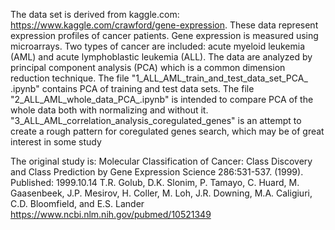 The data set is derived from kaggle.com: https://www.kaggle.com/crawford/gene-expression.
These data represent expression profiles of cancer patients. 
Gene expression is measured using microarrays. Two types of cancer are included: acute myeloid leukemia (AML)
and acute lymphoblastic leukemia (ALL).
The data are analyzed by principal component analysis (PCA) which is a common dimension reduction technique.
The file "1_ALL_AML_train_and_test_data_set_PCA_ .ipynb" contains PCA of training and test data sets.
The file "2_ALL_AML_whole_data_PCA_.ipynb" is intended to compare PCA of the whole data both with normalizing and without it.
"3_ALL_AML_correlation_analysis_coregulated_genes" is an attempt to create a rough pattern for coregulated genes search, 
which may be of great interest in some study

The original study is: Molecular Classification of Cancer: Class Discovery and Class Prediction by Gene Expression
Science 286:531-537. (1999). Published: 1999.10.14 T.R. Golub, D.K. Slonim, P. Tamayo, C. Huard, M. Gaasenbeek, 
J.P. Mesirov, H. Coller, M. Loh, J.R. Downing, M.A. Caligiuri, C.D. Bloomfield, and E.S. Lander
https://www.ncbi.nlm.nih.gov/pubmed/10521349 

